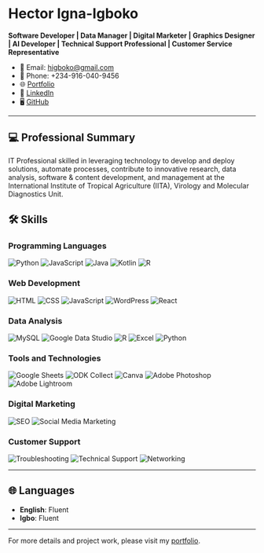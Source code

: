 # Hector Igna-Igboko

**Software Developer | Data Manager | Digital Marketer | Graphics Designer | AI Developer | Technical Support Professional | Customer Service Representative**

- 📧 Email: higboko@gmail.com
- 📱 Phone: +234-916-040-9456
- 🌐 [Portfolio](https://higna.vercel.app)
- 💼 [LinkedIn](https://www.linkedin.com/in/hector-ignatius)
- 🖥️ [GitHub](https://github.com/higna)

---

## 💻 Professional Summary

IT Professional skilled in leveraging technology to develop and deploy solutions, automate processes, contribute to innovative research, data analysis, software & content development, and management at the International Institute of Tropical Agriculture (IITA), Virology and Molecular Diagnostics Unit.


## 🛠️ Skills

### Programming Languages
![Python](https://img.shields.io/badge/Python-3776AB?style=for-the-badge&logo=python&logoColor=white)
![JavaScript](https://img.shields.io/badge/JavaScript-F7DF1E?style=for-the-badge&logo=javascript&logoColor=black)
![Java](https://img.shields.io/badge/Java-007396?style=for-the-badge&logo=java&logoColor=white)
![Kotlin](https://img.shields.io/badge/Kotlin-0095D5?style=for-the-badge&logo=kotlin&logoColor=white)
![R](https://img.shields.io/badge/R-276DC3?style=for-the-badge&logo=r&logoColor=white)

### Web Development
![HTML](https://img.shields.io/badge/HTML5-E34F26?style=for-the-badge&logo=html5&logoColor=white)
![CSS](https://img.shields.io/badge/CSS3-1572B6?style=for-the-badge&logo=css3&logoColor=white)
![JavaScript](https://img.shields.io/badge/JavaScript-F7DF1E?style=for-the-badge&logo=javascript&logoColor=black)
![WordPress](https://img.shields.io/badge/WordPress-21759B?style=for-the-badge&logo=wordpress&logoColor=white)
![React](https://img.shields.io/badge/React-61DAFB?style=for-the-badge&logo=react&logoColor=black)

### Data Analysis
![MySQL](https://img.shields.io/badge/MySQL-4479A1?style=for-the-badge&logo=mysql&logoColor=white)
![Google Data Studio](https://img.shields.io/badge/Google%20Data%20Studio-4285F4?style=for-the-badge&logo=google-data-studio&logoColor=white)
![R](https://img.shields.io/badge/R-276DC3?style=for-the-badge&logo=r&logoColor=white)
![Excel](https://img.shields.io/badge/Microsoft%20Excel-217346?style=for-the-badge&logo=microsoft-excel&logoColor=white)
![Python](https://img.shields.io/badge/Python-3776AB?style=for-the-badge&logo=python&logoColor=white)

### Tools and Technologies
![Google Sheets](https://img.shields.io/badge/Google%20Sheets-34A853?style=for-the-badge&logo=google-sheets&logoColor=white)
![ODK Collect](https://img.shields.io/badge/ODK%20Collect-4285F4?style=for-the-badge&logo=google&logoColor=white)
![Canva](https://img.shields.io/badge/Canva-00C4CC?style=for-the-badge&logo=canva&logoColor=white)
![Adobe Photoshop](https://img.shields.io/badge/Adobe%20Photoshop-31A8FF?style=for-the-badge&logo=adobe-photoshop&logoColor=white)
![Adobe Lightroom](https://img.shields.io/badge/Adobe%20Lightroom-31A8FF?style=for-the-badge&logo=adobe-lightroom&logoColor=white)

### Digital Marketing
![SEO](https://img.shields.io/badge/SEO-4285F4?style=for-the-badge&logo=google&logoColor=white)
![Social Media Marketing](https://img.shields.io/badge/Social%20Media%20Marketing-4267B2?style=for-the-badge&logo=facebook&logoColor=white)

### Customer Support
![Troubleshooting](https://img.shields.io/badge/Troubleshooting-4285F4?style=for-the-badge&logo=google&logoColor=white)
![Technical Support](https://img.shields.io/badge/Technical%20Support-0052CC?style=for-the-badge&logo=jira&logoColor=white)
![Networking](https://img.shields.io/badge/Networking-0A66C2?style=for-the-badge&logo=linkedin&logoColor=white)

---

## 🌐 Languages

- **English**: Fluent
- **Igbo**: Fluent
  
---

For more details and project work, please visit my [portfolio](https://higna.vercel.app).
